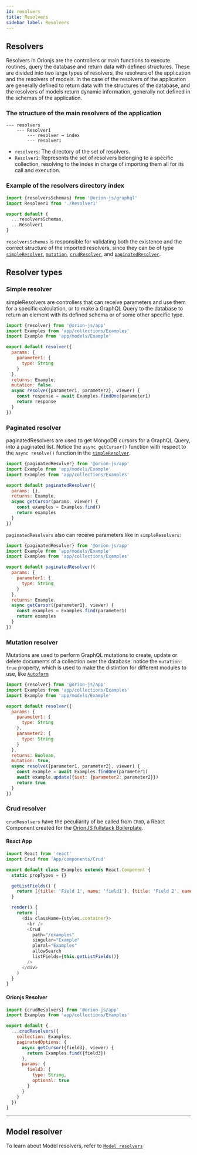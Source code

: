 ```yaml
---
id: resolvers
title: Resolvers
sidebar_label: Resolvers
---
```


## Resolvers

Resolvers in Orionjs are the controllers or main functions to execute routines, query the database and return data with defined structures. These are divided into two large types of resolvers, the resolvers of the application and the resolvers of models. In the case of the resolvers of the application are generally defined to return data with the structures of the database, and the resolvers of models return dynamic information, generally not defined in the schemas of the application.

### The structure of the main resolvers of the application

```
--- resolvers
    --- Resolver1
        --- resolver → index
        --- resolver1
```

- `resolvers`: The directory of the set of resolvers.
- `Resolver1`: Represents the set of resolvers belonging to a specific collection, resolving to the index in charge of importing them all for its call and execution.

### Example of the resolvers directory index

```js
import {resolversSchemas} from '@orion-js/graphql'
import Resolver1 from './Resolver1'

export default {
  ...resolversSchemas,
  ...Resolver1
}
```

`resolversSchemas` is responsible for validating both the existence and the correct structure of the imported resolvers, since they can be of type [`simpleResolver`](https://orionjs.com/docs/resolvers#simple-resolver), [`mutation`](https://orionjs.com/docs/resolvers#mutation), [`crudResolver`](https://orionjs.com/docs/resolvers#crud-resolver), and [`paginatedResolver`](https://orionjs.com/docs/resolvers#paginated-resolver).

## Resolver types

### Simple resolver

simpleResolvers are controllers that can receive parameters and use them for a specific calculation, or to make a GraphQL Query to the database to return an element with its defined schema or of some other specific type.

```js
import {resolver} from '@orion-js/app'
import Examples from 'app/collections/Examples'
import Example from 'app/models/Example'

export default resolver({
  params: {
    parameter1: {
      type: String
    }
  },
  returns: Example,
  mutation: false,
  async resolve({parameter1, parameter2}, viewer) {
    const response = await Examples.findOne(parameter1)
    return response
  }
})
```

### Paginated resolver

paginatedResolvers are used to get MongoDB cursors for a GraphQL Query, into a paginated list. Notice the `async getCursor()` function with respect to the `async resolve()` function in the [`simpleResolver`](https://orionjs.com/docs/resolvers#simple-resolver).

```js
import {paginatedResolver} from '@orion-js/app'
import Example from 'app/models/Example'
import Examples from 'app/collections/Examples'

export default paginatedResolver({
  params: {},
  returns: Example,
  async getCursor(params, viewer) {
    const examples = Examples.find()
    return examples
  }
})
```

`paginatedResolvers` also can receive parameters like in `simpleResolvers`:

```js
import {paginatedResolver} from '@orion-js/app'
import Example from 'app/models/Example'
import Examples from 'app/collections/Examples'

export default paginatedResolver({
  params: {
    parameter1: {
      type: String
    }
  },
  returns: Example,
  async getCursor({parameter1}, viewer) {
    const examples = Examples.find(parameter1)
    return examples
  }
})
```

### Mutation resolver

Mutations are used to perform GraphQL mutations to create, update or delete documents of a collection over the database. notice the `mutation: true` property, which is used to make the distintion for different modules to use, like [`Autoform`](https://orionjs.com/docs/autoform)

```js
import {resolver} from '@orion-js/app'
import Examples from 'app/collections/Examples'
import Example from 'app/models/Example'

export default resolver({
  params: {
    parameter1: {
      type: String
    },
    parameter2: {
      type: String
    }
  },
  returns: Boolean,
  mutation: true,
  async resolve({parameter1, parameter2}, viewer) {
    const example = await Examples.findOne(parameter1)
    await example.update({$set: {parameter2: parameter2}})
    return true
  }
})
```

### Crud resolver

`crudResolvers` have the peculiarity of be called from `CRUD`, a React Component created for the [OrionJS fullstack Boilerplate](https://github.com/orionjs/boilerplate-graphql-fullstack).

#### React App

```js
import React from 'react'
import Crud from 'App/components/Crud'

export default class Examples extends React.Component {
  static propTypes = {}

  getListFields() {
    return [{title: 'Field 1', name: 'field1'}, {title: 'Field 2', name: 'field2'}]
  }

  render() {
    return (
      <div className={styles.container}>
        <br />
        <Crud
          path="/examples"
          singular="Example"
          plural="Examples"
          allowSearch
          listFields={this.getListFields()}
        />
      </div>
    )
  }
}
```

#### Orionjs Resolver

```js
import {crudResolvers} from '@orion-js/app'
import Examples from 'app/collections/Examples'

export default {
  ...crudResolvers({
    collection: Examples,
    paginatedOptions: {
      async getCursor({field3}, viewer) {
        return Examples.find({field3})
      },
      params: {
        field3: {
          type: String,
          optional: true
        }
      }
    }
  })
}
```

---

## Model resolver

To learn about Model resolvers, refer to [`Model resolvers`](https://orionjs.com/docs/models#resolvers)
